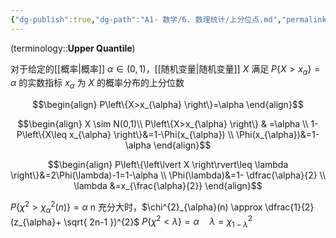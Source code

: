 ```yaml
---
{"dg-publish":true,"dg-path":"A1- 数学/6. 数理统计/上分位点.md","permalink":"/A1- 数学/6. 数理统计/上分位点/","dgPassFrontmatter":true,"noteIcon":"","created":"2024-05-31T14:19:01.682+08:00","updated":"2025-04-14T18:25:19.683+08:00"}
---
```


(terminology::**Upper Quantile**)

对于给定的[[概率\|概率]] $\alpha \in(0,1)$，[[随机变量\|随机变量]] $X$
满足 $P\left\{X>x_{\alpha} \right\}=\alpha$ 的实数指标 $x_{\alpha}$ 为 $X$ 的概率分布的上分位数

$$\begin{align}
P\left\{X>x_{\alpha} \right\}=\alpha
\end{align}$$

$$\begin{align}
  X  \sim N(0,1)\\
 P\left\{X>x_{\alpha} \right\} & =\alpha \\
1-P\left\{X\leq x_{\alpha} \right\}&=1-\Phi(x_{\alpha}) \\
\Phi(x_{\alpha})&=1-\alpha
\end{align}$$

$$\begin{align}
P\left\{\left\lvert  X \right\rvert\leq \lambda \right\}&=2\Phi(\lambda)-1=1-\alpha \\
\Phi(\lambda)&=1- \dfrac{\alpha}{2} \\
\lambda &=x_{\frac{\alpha}{2}}
\end{align}$$


$P\left\{\chi^{2}>\chi^{2}_{\alpha}(n) \right\}=\alpha$
n 充分大时，$\chi^{2}_{\alpha}(n) \approx \dfrac{1}{2} (z_{\alpha}+ \sqrt{ 2n-1 })^{2}$
$P\left\{\chi^{2}<\lambda \right\}=\alpha \quad\lambda =\chi^{2}_{1-\lambda}$


